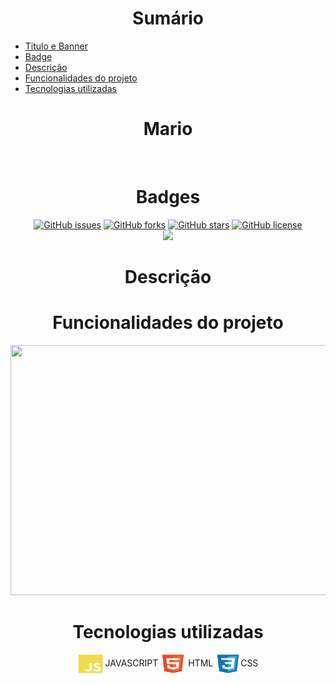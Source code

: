 <h1 align="center">Sumário</h1>

- [Titulo e Banner](#titulo)
- [Badge](#badge)
- [Descrição](#descricao)
- [Funcionalidades do projeto](#funcionalidades)
- [Tecnologias utilizadas](#tecnologias)

##

<!--AQUI COMEÇA O README-->
<h1 align="center" id="titulo">Mario</h1>

<img src="" width="1300px">

<h1 align="center" id="badge">Badges</h1>

<div align="center">
<a href="https://github.com/Aldacelio/Pokedex/issues"><img alt="GitHub issues" src="https://img.shields.io/github/issues/Aldacelio/Mario"></a>
<a href="https://github.com/Aldacelio/Pokedex/network"><img alt="GitHub forks" src="https://img.shields.io/github/forks/Aldacelio/Mario"></a>
<a href="https://github.com/Aldacelio/Pokedex/stargazers"><img alt="GitHub stars" src="https://img.shields.io/github/stars/Aldacelio/Mario"></a>
<a href="https://github.com/Aldacelio/Pokedex"><img alt="GitHub license" src="https://img.shields.io/github/license/Aldacelio/Mario"></a>
</div>

<div align="center">
<img src="https://img.shields.io/badge/STATUS-CONCLUIDO-green">
</div>

<h1 align="center" id="descricao">Descrição</h1>

<p align="justify" width="10px"></p>

<h1 align="center" id="funcionalidades">Funcionalidades do projeto</h1>

<p align="justify"></p>

<div align="center">
<img src="" width="600px" height="400px">
</div>

<h1 align="center" id="tecnologias">Tecnologias utilizadas</h1>

<p align="center"><img align="center" height="30" width="40" src="https://raw.githubusercontent.com/devicons/devicon/master/icons/javascript/javascript-plain.svg"> JAVASCRIPT
<img align="center" height="30" width="40" src="https://raw.githubusercontent.com/devicons/devicon/master/icons/html5/html5-original.svg"> HTML
<img align="center" height="30" width="40" src="https://raw.githubusercontent.com/devicons/devicon/master/icons/css3/css3-original.svg">CSS</p>

##
